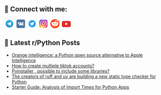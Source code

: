 ## 🔎 Connect with me:
[<img src="https://github.com/bullbesh/bullbesh/blob/main/images/Telegram.png" width="32" height="32" />](https://t.me/bullbesh)
[<img src="https://github.com/bullbesh/bullbesh/blob/main/images/VK.png" width="32" height="32" />](https://vk.com/bullbesh)
[<img src="https://github.com/bullbesh/bullbesh/blob/main/images/Twitter.png" width="32" height="32" />](https://twitter.com/bullbesh1)
[<img src="https://github.com/bullbesh/bullbesh/blob/main/images/Instagram.png" width="32" height="32" />](https://www.instagram.com/bullbesh)
[<img src="https://github.com/bullbesh/bullbesh/blob/main/images/Reddit.png" width="32" height="32" />](https://www.reddit.com/user/bullbesh)
[<img src="https://github.com/bullbesh/bullbesh/blob/main/images/YouTube.png" width="32" height="32" />](https://www.youtube.com/channel/UCtfjRs6uzgq5mfm8S06WTcg)

## 📕 Latest r/Python Posts
<!-- BLOG-POST-LIST:START -->
- [Orange intelligence: a Python open source alternative to Apple Intelligence](https://www.reddit.com/r/Python/comments/1idms5k/orange_intelligence_a_python_open_source/)
- [How to create multiple tiktok accounts?](https://www.reddit.com/r/Python/comments/1idkwbf/how_to_create_multiple_tiktok_accounts/)
- [Pyinstaller , possible to include some libraries?](https://www.reddit.com/r/Python/comments/1idkg5p/pyinstaller_possible_to_include_some_libraries/)
- [The creators of ruff and uv are building a new static type checker for Python](https://www.reddit.com/r/Python/comments/1idk4ko/the_creators_of_ruff_and_uv_are_building_a_new/)
- [Starter Guide: Analysis of Import Times for Python Apps](https://www.reddit.com/r/Python/comments/1idjdes/starter_guide_analysis_of_import_times_for_python/)
<!-- BLOG-POST-LIST:END -->

